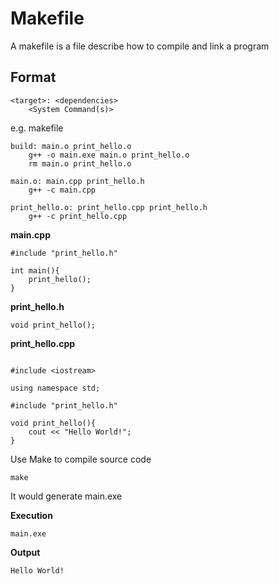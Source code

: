 # Makefile

A makefile is a file describe how to compile and link a program

## Format
```
<target>: <dependencies>
	<System Command(s)>
```

e.g. makefile
```
build: main.o print_hello.o
	g++ -o main.exe main.o print_hello.o
	rm main.o print_hello.o
	
main.o: main.cpp print_hello.h
	g++ -c main.cpp
	
print_hello.o: print_hello.cpp print_hello.h
	g++ -c print_hello.cpp
```


**main.cpp**
```
#include "print_hello.h"

int main(){
	print_hello();
}
```

**print_hello.h**
```
void print_hello();
```

**print_hello.cpp**
```

#include <iostream>

using namespace std;

#include "print_hello.h"

void print_hello(){
	cout << "Hello World!";
}
```


Use Make to compile source code
```
make 
```
It would generate main.exe


**Execution**
```
main.exe
```


**Output**
```
Hello World!
```


